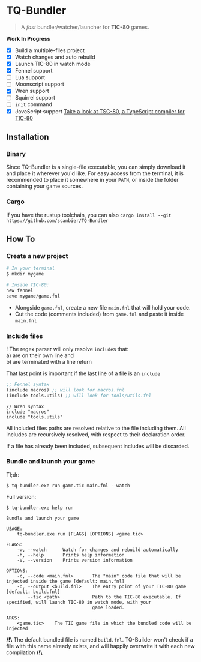 # TQ-Bundler

> A _fast_ bundler/watcher/launcher for **TIC-80** games.

**Work In Progress**

- [x] Build a multiple-files project
- [x] Watch changes and auto rebuild
- [x] Launch TIC-80 in watch mode
- [x] Fennel support
- [ ] Lua support
- [ ] Moonscript support
- [x] Wren support
- [ ] Squirrel support
- [ ] `init` command
- [x] ~~JavaScript support~~ [Take a look at TSC-80, a TypeScript compiler for TIC-80](https://github.com/scambier/tic80-typescript)

## Installation

### Binary

Since TQ-Bundler is a single-file executable, you can simply download it and place it wherever you'd like.
For easy access from the terminal, it is recommended to place it somewhere in your `PATH`, or inside the folder containing your game sources.

### Cargo

If you have the rustup toolchain, you can also `cargo install --git https://github.com/scambier/TQ-Bundler`

## How To

### Create a new project

```sh
# In your terminal
$ mkdir mygame
```

```sh
# Inside TIC-80:
new fennel
save mygame/game.fnl
```

- Alongside `game.fnl`, create a new file `main.fnl` that will hold your code.
- Cut the code (comments included) from `game.fnl` and paste it inside `main.fnl`

### Include files

! The regex parser will only resolve `include`s that:  
a) are on their own line and  
b) are terminated with a line return

That last point is important if the last line of a file is an `include`

```lisp
;; Fennel syntax
(include macros) ;; will look for macros.fnl
(include tools.utils) ;; will look for tools/utils.fnl
```

```wren
// Wren syntax
include "macros"
include "tools.utils"
```

All included files paths are resolved relative to the file including them. All includes are recursively resolved, with respect to their declaration order.

If a file has already been included, subsequent includes will be discarded.

### Bundle and launch your game

Tl;dr:
```
$ tq-bundler.exe run game.tic main.fnl --watch
```

Full version:
```
$ tq-bundler.exe help run

Bundle and launch your game

USAGE:
    tq-bundler.exe run [FLAGS] [OPTIONS] <game.tic>

FLAGS:
    -w, --watch      Watch for changes and rebuild automatically
    -h, --help       Prints help information
    -V, --version    Prints version information

OPTIONS:
    -c, --code <main.fnl>       The "main" code file that will be injected inside the game [default: main.fnl]
    -o, --output <build.fnl>    The entry point of your TIC-80 game [default: build.fnl]
        --tic <path>            Path to the TIC-80 executable. If specified, will launch TIC-80 in watch mode, with your
                                game loaded.

ARGS:
    <game.tic>    The TIC game file in which the bundled code will be injected
```

**/!\\** The default bundled file is named `build.fnl`. TQ-Builder won't check if a file with this name already exists, and will happily overwrite it with each new compilation **/!\\**
